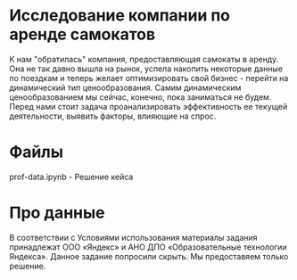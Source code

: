 # Исследование компании по аренде самокатов

К нам "обратилась" компания, предоставляющая самокаты в аренду. Она не так давно вышла на рынок, успела накопить некоторые данные по поездкам и теперь желает оптимизировать свой бизнес - перейти на динамический тип ценообразования. Самим динамическим ценообразованием мы сейчас, конечно, пока заниматься не будем. Перед нами стоит задача проанализировать эффективность ее текущей деятельности, выявить факторы, влияющие на спрос.

# Файлы
prof-data.ipynb - Решение кейса

# Про данные 
В соответствии с Условиями использования материалы задания принадлежат ООО «Яндекс» и АНО ДПО «Образовательные технологии Яндекса». Данное задание попросили скрыть. Мы предоставяем только решение.

